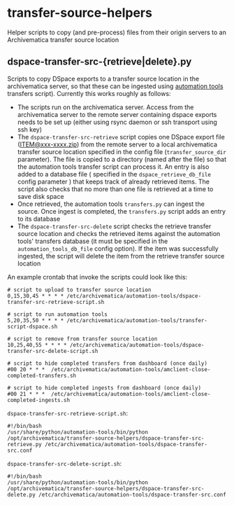 # transfer-source-helpers
Helper scripts to copy (and pre-process) files from their origin servers to an Archivematica transfer source location

## dspace-transfer-src-{retrieve|delete}.py

Scripts to copy DSpace exports to a transfer source location in the archivematica server, so that these can be ingested using [automation tools](https://github.com/artefactual/automation-tools) transfers script). Currently this works roughly as follows:

- The scripts run on the archivematica server. Access from the archivematica server to the remote server containing dspace exports needs to be set up (either using rsync daemon or ssh transport using ssh key)
- The `dspace-transfer-src-retrieve` script copies one DSpace export file (ITEM@xxx-xxxx.zip) from the remote server to a local archivematica transfer source location specified in the config file (`transfer_source_dir` parameter). The file is copied to a directory (named after the file) so that the automation tools transfer script can process it. An entry is also added to a database file ( specified in the `dspace_retrieve_db_file` config parameter ) that keeps track of already retrieved items. The script also checks that no more than one file is retrieved at a time to save disk space
- Once retrieved, the automation tools `transfers.py` can ingest the source. Once ingest is completed, the `transfers.py` script adds an entry to its database
- The `dspace-transfer-src-delete` script checks the retrieve transfer source location and checks the retrieved items against the automation tools' transfers database (it must be specified in the `automation_tools_db_file` config option). If the item was successfully ingested, the script will delete the item from the retrieve transfer source location

An example crontab that invoke the scripts could look like this:

```
# script to upload to transfer source location
0,15,30,45 * * * * /etc/archivematica/automation-tools/dspace-transfer-src-retrieve-script.sh

# script to run automation tools
5,20,35,50 * * * * /etc/archivematica/automation-tools/transfer-script-dspace.sh

# script to remove from transfer source location
10,25,40,55 * * * * /etc/archivematica/automation-tools/dspace-transfer-src-delete-script.sh

# script to hide completed transfers from dashboard (once daily)
#00 20 * * *  /etc/archivematica/automation-tools/amclient-close-completed-transfers.sh

# script to hide completed ingests from dashboard (once daily)
#00 21 * * *  /etc/archivematica/automation-tools/amclient-close-completed-ingests.sh
```

`dspace-transfer-src-retrieve-script.sh`:
```
#!/bin/bash
/usr/share/python/automation-tools/bin/python /opt/archivematica/transfer-source-helpers/dspace-transfer-src-retrieve.py /etc/archivematica/automation-tools/dspace-transfer-src.conf
```


`dspace-transfer-src-delete-script.sh`:
```
#!/bin/bash
/usr/share/python/automation-tools/bin/python /opt/archivematica/transfer-source-helpers/dspace-transfer-src-delete.py /etc/archivematica/automation-tools/dspace-transfer-src.conf
```